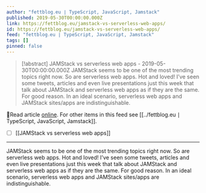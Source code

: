 ```yaml
---
author: "fettblog․eu ∣ TypeScript, JavaScript, Jamstack"
published: 2019-05-30T00:00:00.000Z
link: https://fettblog.eu/jamstack-vs-serverless-web-apps/
id: https://fettblog.eu/jamstack-vs-serverless-web-apps/
feed: "fettblog․eu ∣ TypeScript, JavaScript, Jamstack"
tags: []
pinned: false
---
```

> [!abstract] JAMStack vs serverless web apps - 2019-05-30T00:00:00.000Z
> JAMStack seems to be one of the most trending topics right now. So are serverless web apps. Hot and loved! I’ve seen some tweets, articles and even live presentations just this week that talk about JAMStack and serverless web apps as if they are the same. For good reason. In an ideal scenario, serverless web apps and JAMStack sites/apps are indistinguishable.

🔗Read article [online](https://fettblog.eu/jamstack-vs-serverless-web-apps/). For other items in this feed see [[../fettblog․eu ∣ TypeScript, JavaScript, Jamstack]].

- [ ] [[JAMStack vs serverless web apps]]
- - -
JAMStack seems to be one of the most trending topics right now. So are serverless web apps. Hot and loved! I’ve seen some tweets, articles and even live presentations just this week that talk about JAMStack and serverless web apps as if they are the same. For good reason. In an ideal scenario, serverless web apps and JAMStack sites/apps are indistinguishable.
